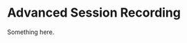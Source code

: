 [title]: # (Advanced Session Recording)
[tags]: # (XXX)
[priority]: # (5502)
# Advanced Session Recording
Something here.
